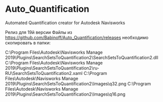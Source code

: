 # Auto_Quantification
Automated Quantification creator for Autodesk Navisworks

Релиз для 19й версии
Файлы  из https://github.com/Babinoff/Auto_Quantification/releases необходимо скопировать в папки:

C:\Program Files\Autodesk\Navisworks Manage 2019\Plugins\SearchSetsToQuantification2\SearchSetsToQuantification2.dll
C:\Program Files\Autodesk\Navisworks Manage 2019\Plugins\SearchSetsToQuantification2\ru-RU\SearchSetsToQuantification2.xaml
C:\Program Files\Autodesk\Navisworks Manage 2019\Plugins\SearchSetsToQuantification2\Images\q32.png
C:\Program Files\Autodesk\Navisworks Manage 2019\Plugins\SearchSetsToQuantification2\Images\q16.png
